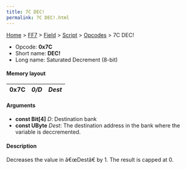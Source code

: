 ```yaml
---
title: 7C DEC!
permalink: 7C DEC!.html
---
```


[Home](../../../../Main%20Page.md) > [FF7](../../../../FF7.md) > [Field](../../../Field.md) > [Script](../../Script.md) > [Opcodes](../Opcodes.md) > 7C DEC!

-   Opcode: **0x7C**
-   Short name: **DEC!**
-   Long name: Saturated Decrement (8-bit)

#### Memory layout

| 0x7C | *0/D* | *Dest* |
|------|-------|--------|

#### Arguments

-   **const Bit\[4\]** *D*: Destination bank
-   **const UByte** *Dest*: The destination address in the bank where
    the variable is deccremented.

#### Description

Decreases the value in â€œDestâ€ by 1. The result is capped at 0.
